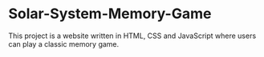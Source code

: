 # Solar-System-Memory-Game

This project is a website written in HTML, CSS and JavaScript where users can play a classic memory game. 
